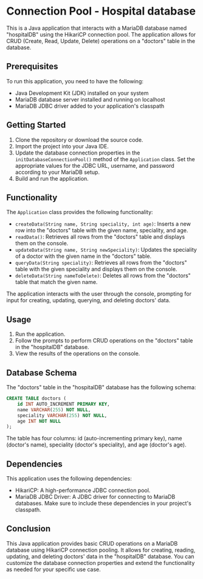 # Connection Pool  - Hospital database

This is a Java application that interacts with a MariaDB database named "hospitalDB" using the HikariCP connection pool. The application allows for CRUD (Create, Read, Update, Delete) operations on a "doctors" table in the database.

## Prerequisites
To run this application, you need to have the following:

- Java Development Kit (JDK) installed on your system
- MariaDB database server installed and running on localhost
- MariaDB JDBC driver added to your application's classpath

## Getting Started
1. Clone the repository or download the source code.
2. Import the project into your Java IDE.
3. Update the database connection properties in the `initDatabaseConnectionPool()` method of the `Application` class. Set the appropriate values for the JDBC URL, username, and password according to your MariaDB setup.
4. Build and run the application.

## Functionality
The `Application` class provides the following functionality:

- `createData(String name, String speciality, int age)`: Inserts a new row into the "doctors" table with the given name, speciality, and age.
- `readData()`: Retrieves all rows from the "doctors" table and displays them on the console.
- `updateData(String name, String newSpeciality)`: Updates the speciality of a doctor with the given name in the "doctors" table.
- `queryData(String speciality)`: Retrieves all rows from the "doctors" table with the given speciality and displays them on the console.
- `deleteData(String nameToDelete)`: Deletes all rows from the "doctors" table that match the given name.

The application interacts with the user through the console, prompting for input for creating, updating, querying, and deleting doctors' data.

## Usage
1. Run the application.
2. Follow the prompts to perform CRUD operations on the "doctors" table in the "hospitalDB" database.
3. View the results of the operations on the console.

## Database Schema
The "doctors" table in the "hospitalDB" database has the following schema:

```sql
CREATE TABLE doctors (
    id INT AUTO_INCREMENT PRIMARY KEY,
    name VARCHAR(255) NOT NULL,
    speciality VARCHAR(255) NOT NULL,
    age INT NOT NULL
);
```

The table has four columns: id (auto-incrementing primary key), name (doctor's name), speciality (doctor's speciality), and age (doctor's age).

## Dependencies
This application uses the following dependencies:

- HikariCP: A high-performance JDBC connection pool.
- MariaDB JDBC Driver: A JDBC driver for connecting to MariaDB databases.
Make sure to include these dependencies in your project's classpath.

## Conclusion
This Java application provides basic CRUD operations on a MariaDB database using HikariCP connection pooling. It allows for creating, reading, updating, and deleting doctors' data in the "hospitalDB" database. You can customize the database connection properties and extend the functionality as needed for your specific use case.
